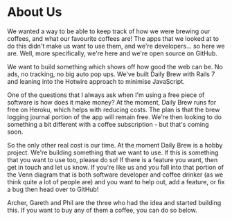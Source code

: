 # About Us

We wanted a way to be able to keep track of how we were brewing our coffees, and what our favourite coffees are! The apps that we looked at to do this didn't make us want to use them, and we're developers... so here we are. Well, more specifically, we're here and we're open source on GitHub.

We want to build something which shows off how good the web can be. No ads, no tracking, no big auto pop ups. We've built Daily Brew with Rails 7 and leaning into the Hotwire approach to minimise JavaScript.

One of the questions that I always ask when I'm using a free piece of software is how does it make money? At the moment, Daily Brew runs for free on Heroku, which helps with reducing costs. The plan is that the brew logging journal portion of the app will remain free. We're then looking to do something a bit different with a coffee subscription - but that's coming soon.

So the only other real cost is our time. At the moment Daily Brew is a hobby project. We're building something that we want to use. If this is something that you want to use too, please do so! If there is a feature you want, then get in touch and let us know. If you're like us and you fall into that portion of the Venn diagram that is both software developer and coffee drinker (as we think quite a lot of people are) and you want to help out, add a feature, or fix a bug then head over to GitHub!

Archer, Gareth and Phil are the three who had the idea and started building this. If you want to buy any of them a coffee, you can do so below.
